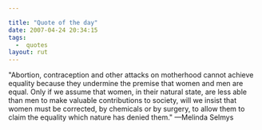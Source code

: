 ```yaml
---

title: "Quote of the day"
date: 2007-04-24 20:34:15
tags:
  -  quotes
layout: rut
---
```


"Abortion, contraception and other attacks on motherhood cannot achieve equality because they undermine the premise that women and men are equal. Only if we assume that women, in their natural state, are less able than men to make valuable contributions to society, will we insist that women must be corrected, by chemicals or by surgery, to allow them to claim the equality which nature has denied them." &mdash;Melinda Selmys
